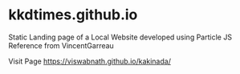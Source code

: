 # kkdtimes.github.io
Static Landing page of a Local Website developed using Particle JS Reference from VincentGarreau


Visit Page 
https://viswabnath.github.io/kakinada/
